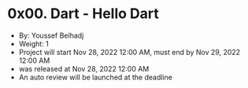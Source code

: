 # 0x00. Dart - Hello Dart

-   By:  Youssef Belhadj
-   Weight:  1
-   Project will start  Nov 28, 2022 12:00 AM, must end by  Nov 29, 2022 12:00 AM
-   was  released at  Nov 28, 2022 12:00 AM
-   An auto review will be launched at the deadline